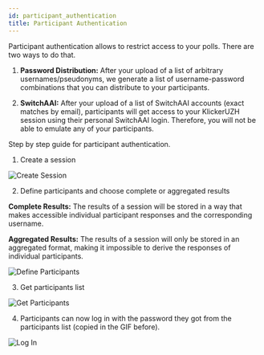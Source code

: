 ```yaml
---
id: participant_authentication
title: Participant Authentication
---
```


Participant authentication allows to restrict access to your polls. There are two ways to do that.

1. **Password Distribution:** After your upload of a list of arbitrary usernames/pseudonyms, we generate a list of 
username-password combinations that you can distribute to your participants.

2. **SwitchAAI:** After your upload of a list of SwitchAAI accounts (exact matches by email), participants will 
get access to your KlickerUZH session using their personal SwitchAAI login. Therefore, you will not be able to emulate any of your participants.

Step by step guide for participant authentication.

1. Create a session

![Create Session](assets/create_session_participants.gif)

2. Define participants and choose complete or aggregated results

**Complete Results:** The results of a session will be stored in a way that makes accessible individual participant responses and the corresponding username.

**Aggregated Results:** The results of a session will only be stored in an aggregated format, making it impossible to derive the responses of individual participants.

![Define Participants](assets/set_participants.gif)

3. Get participants list

![Get Participants](assets/get_participants.gif)

4. Participants can now log in with the password they got from the participants list (copied in the GIF before).

![Log In](assets/log_in.gif)